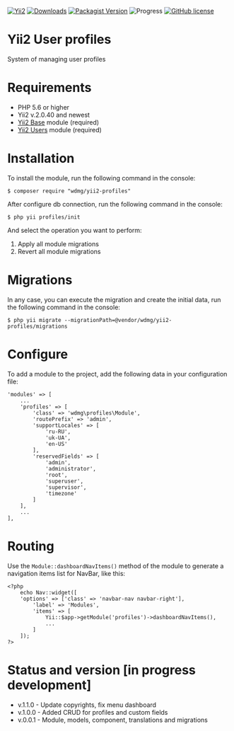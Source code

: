 [![Yii2](https://img.shields.io/badge/required-Yii2_v2.0.33-blue.svg)](https://packagist.org/packages/yiisoft/yii2)
[![Downloads](https://img.shields.io/packagist/dt/wdmg/yii2-profiles.svg)](https://packagist.org/packages/wdmg/yii2-profiles)
[![Packagist Version](https://img.shields.io/packagist/v/wdmg/yii2-profiles.svg)](https://packagist.org/packages/wdmg/yii2-profiles)
![Progress](https://img.shields.io/badge/progress-in_development-red.svg)
[![GitHub license](https://img.shields.io/github/license/wdmg/yii2-profiles.svg)](https://github.com/wdmg/yii2-profiles/blob/master/LICENSE)

# Yii2 User profiles
System of managing user profiles

# Requirements 
* PHP 5.6 or higher
* Yii2 v.2.0.40 and newest
* [Yii2 Base](https://github.com/wdmg/yii2-base) module (required)
* [Yii2 Users](https://github.com/wdmg/yii2-users) module (required)

# Installation
To install the module, run the following command in the console:

`$ composer require "wdmg/yii2-profiles"`

After configure db connection, run the following command in the console:

`$ php yii profiles/init`

And select the operation you want to perform:
  1) Apply all module migrations
  2) Revert all module migrations

# Migrations
In any case, you can execute the migration and create the initial data, run the following command in the console:

`$ php yii migrate --migrationPath=@vendor/wdmg/yii2-profiles/migrations`

# Configure
To add a module to the project, add the following data in your configuration file:

    'modules' => [
        ...
        'profiles' => [
            'class' => 'wdmg\profiles\Module',
            'routePrefix' => 'admin',
            'supportLocales' => [
                'ru-RU',
                'uk-UA',
                'en-US'
            ],
            'reservedFields' => [
                'admin',
                'administrator',
                'root',
                'superuser',
                'supervisor',
                'timezone'
            ]
        ],
        ...
    ],

# Routing
Use the `Module::dashboardNavItems()` method of the module to generate a navigation items list for NavBar, like this:

    <?php
        echo Nav::widget([
        'options' => ['class' => 'navbar-nav navbar-right'],
            'label' => 'Modules',
            'items' => [
                Yii::$app->getModule('profiles')->dashboardNavItems(),
                ...
            ]
        ]);
    ?>

# Status and version [in progress development]
* v.1.1.0 - Update copyrights, fix menu dashboard
* v.1.0.0 - Added CRUD for profiles and custom fields
* v.0.0.1 - Module, models, component, translations and migrations